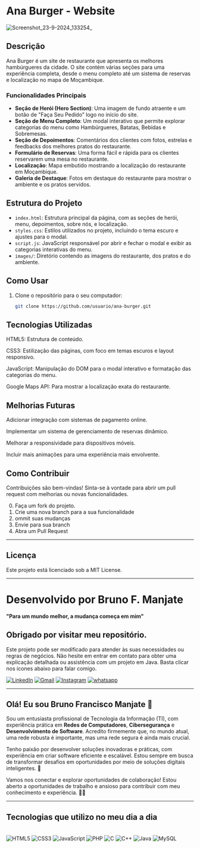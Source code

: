 # Ana Burger - Website
![Screenshot_23-9-2024_133254_](https://github.com/user-attachments/assets/e75a7fda-faba-487b-8b65-47569565fa12)


## Descrição
Ana Burger é um site de restaurante que apresenta os melhores hambúrgueres da cidade. O site contém várias seções para uma experiência completa, desde o menu completo até um sistema de reservas e localização no mapa de Moçambique.

### Funcionalidades Principais
- **Seção de Herói (Hero Section)**: Uma imagem de fundo atraente e um botão de "Faça Seu Pedido" logo no início do site.
- **Seção de Menu Completo**: Um modal interativo que permite explorar categorias do menu como Hambúrgueres, Batatas, Bebidas e Sobremesas.
- **Seção de Depoimentos**: Comentários dos clientes com fotos, estrelas e feedbacks dos melhores pratos do restaurante.
- **Formulário de Reservas**: Uma forma fácil e rápida para os clientes reservarem uma mesa no restaurante.
- **Localização**: Mapa embutido mostrando a localização do restaurante em Moçambique.
- **Galeria de Destaque**: Fotos em destaque do restaurante para mostrar o ambiente e os pratos servidos.

## Estrutura do Projeto

- `index.html`: Estrutura principal da página, com as seções de herói, menu, depoimentos, sobre nós, e localização.
- `styles.css`: Estilos utilizados no projeto, incluindo o tema escuro e ajustes para o modal.
- `script.js`: JavaScript responsável por abrir e fechar o modal e exibir as categorias interativas do menu.
- `images/`: Diretório contendo as imagens do restaurante, dos pratos e do ambiente.

## Como Usar

1. Clone o repositório para o seu computador:
   ```bash
   git clone https://github.com/usuario/ana-burger.git

## Tecnologias Utilizadas
<p> HTML5: Estrutura de conteúdo.
<p> CSS3: Estilização das páginas, com foco em temas escuros e layout responsivo.
<p> JavaScript: Manipulação do DOM para o modal interativo e formatação das categorias do menu.
<p> Google Maps API: Para mostrar a localização exata do restaurante.

## Melhorias Futuras
<p> Adicionar integração com sistemas de pagamento online.
<p>Implementar um sistema de gerenciamento de reservas dinâmico.
<p>Melhorar a responsividade para dispositivos móveis.
<p>Incluir mais animações para uma experiência mais envolvente.

  ## Como Contribuir
Contribuições são bem-vindas! Sinta-se à vontade para abrir um pull request com melhorias ou novas funcionalidades.

0. Faça um fork do projeto.
1. Crie uma nova branch para a sua funcionalidade
2. ommit suas mudanças
3. Envie para sua branch
4. Abra um Pull Request

---

## Licença
Este projeto está licenciado sob a MIT License.

---

# Desenvolvido por Bruno F. Manjate
**"Para um mundo melhor, a mudança começa em mim"**

## Obrigado por visitar meu repositório.
Este projeto pode ser modificado para atender às suas necessidades ou regras de negócios. Não hesite em entrar em contato para obter uma explicação detalhada ou assistência com um projeto em Java. Basta clicar nos ícones abaixo para falar comigo.

[![LinkedIn](https://img.shields.io/badge/LinkedIn-0077B5?style=for-the-badge&logo=linkedin&logoColor=white)](https://www.linkedin.com/in/bruno-f-manjate-150089241?lipi=urn%3Ali%3Apage%3Ad_flagship3_profile_view_base_contact_details%3BQOM07OcwT2CuA8S8c18zbw%3D%3D)
[![Gmail](https://img.shields.io/badge/Gmail-D14836?style=for-the-badge&logo=gmail&logoColor=white)](mailto:brunomanjate2@gmail.com)
[![Instagram](https://img.shields.io/badge/Instagram-E4405F?style=for-the-badge&logo=instagram&logoColor=white)](https://www.instagram.com/bruno_f_manjate/)
[![whatsapp](https://img.shields.io/badge/WhatsApp-25D366?style=for-the-badge&logo=whatsapp&logoColor=white)](https://wa.me/845603981?text=Hello%2C%20how%20are%20you%3F%20I%20came%20from%20GitHub%2C%20can%20we%20talk%3F)

---

## Olá! Eu sou Bruno Francisco Manjate 👋

Sou um entusiasta profissional de Tecnologia da Informação (TI), com experiência prática em **Redes de Computadores**, **Cibersegurança** e **Desenvolvimento de Software**. Acredito firmemente que, no mundo atual, uma rede robusta é importante, mas uma rede segura é ainda mais crucial.

Tenho paixão por desenvolver soluções inovadoras e práticas, com experiência em criar software eficiente e escalável. Estou sempre em busca de transformar desafios em oportunidades por meio de soluções digitais inteligentes. 🚀

Vamos nos conectar e explorar oportunidades de colaboração! Estou aberto a oportunidades de trabalho e ansioso para contribuir com meu conhecimento e experiência. 🤝✨

---

## Tecnologias que utilizo no meu dia a dia

<div style="display: inline-block;"><br> 
  <img align="center" alt="HTML5" src="https://img.shields.io/badge/HTML5-E34F26?style=for-the-badge&logo=html5&logoColor=white"/>
  <img align="center" alt="CSS3" src="https://img.shields.io/badge/CSS-239120?&style=for-the-badge&logo=css3&logoColor=white"/>
  <img align="center" alt="JavaScript" src="https://img.shields.io/badge/JavaScript-F7DF1E?style=for-the-badge&logo=javascript&logoColor=black"/>
  <img align="center" alt="PHP" src="https://img.shields.io/badge/PHP-777BB4?style=for-the-badge&logo=php&logoColor=white"/>
  <img align="center" alt="C" src="https://img.shields.io/badge/C-00599C?style=for-the-badge&logo=c&logoColor=white"/>
  <img align="center" alt="C++" src="https://img.shields.io/badge/C%2B%2B-00599C?style=for-the-badge&logo=c%2B%2B&logoColor=white"/>
  <img align="center" alt="Java" src="https://img.shields.io/badge/Java-ED8B00?style=for-the-badge&logo=openjdk&logoColor=white"/>
  <img align="center" alt="MySQL" src="https://img.shields.io/badge/MySQL-00000F?style=for-the-badge&logo=mysql&logoColor=white"/>  
</div><br>

